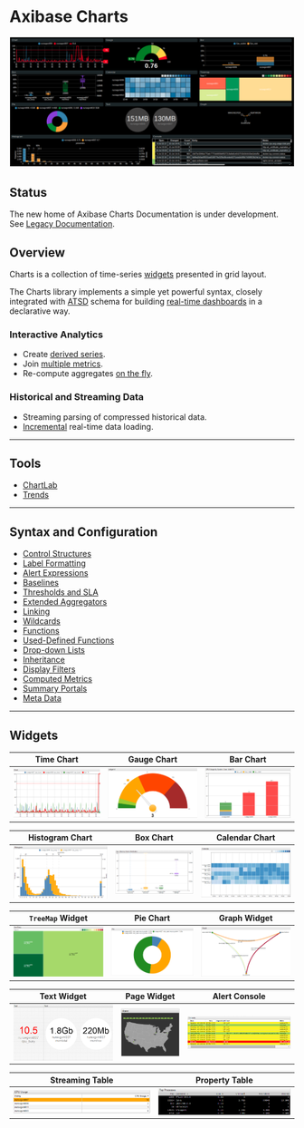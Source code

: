 # Axibase Charts

![](./images/charts-title-photo.png)

## Status

The new home of Axibase Charts Documentation is under development. See [Legacy Documentation](https://axibase.com/products/axibase-time-series-database/visualization/).

## Overview

Charts is a collection of time-series [widgets](./widgets/README.md) presented in grid layout.

The Charts library implements a simple yet powerful syntax, closely integrated with [ATSD](https://axibase.com/docs/atsd/) schema for building [real-time dashboards](https://apps.axibase.com/chartlab/2ef08f32) in a declarative way.

### Interactive Analytics

* Create [derived series](https://apps.axibase.com/chartlab/62e6c18f/3/).
* Join [multiple metrics](https://apps.axibase.com/chartlab/e0e0be77).
* Re-compute aggregates [on the fly](https://apps.axibase.com/chartlab/57b0a961/3/).

### Historical and Streaming Data

* Streaming parsing of compressed historical data.
* [Incremental](https://apps.axibase.com/chartlab/cc79ed62) real-time data loading.

---

## Tools

* [ChartLab](https://axibase.com/use-cases/tutorials/shared/chartlab.html)
* [Trends](https://axibase.com/use-cases/tutorials/shared/trends.html)

---

## Syntax and Configuration

* [Control Structures](./syntax/control-structure.md)
* [Label Formatting](./syntax/label-formatting.md)
* [Alert Expressions](./syntax/alert-expression.md)
* [Baselines](./configuration/baselines.md)
* [Thresholds and SLA](./syntax/thresholds.md)
* [Extended Aggregators](./syntax/extended-aggregators.md)
* [Linking](./syntax/linking.md)
* [Wildcards](./syntax/wildcards.md)
* [Functions](./syntax/functions.md)  
* [Used-Defined Functions](./syntax/udf.md)
* [Drop-down Lists](./configuration/drop-down-lists.md)
* [Inheritance](./configuration/inheritance.md)
* [Display Filters](./configuration/display-filters.png)
* [Computed Metrics](./configuration/computed-metrics.md)
* [Summary Portals](./configuration/summary-portals.md)
* [Meta Data](./configuration/meta-data.md)

---

## Widgets

Time Chart | Gauge Chart | Bar Chart
:--:|:--:|:--:
[![](./images/time-chart.png)](./widgets/time-chart/README.md) | ![](./images/gauge-chart.png) | ![](./images/bar-chart.png)

Histogram Chart | Box Chart | Calendar Chart
:--:|:--:|:--:
![](./images/histogram.png) | ![](./images/box-chart.png) | ![](./images/calendar-chart.png)

`TreeMap` Widget | Pie Chart | Graph Widget
:--:|:--:|:--:
![](./images/treemap-widget.png) | ![](./images/pie-chart.png) | ![](./images/graph.png)

Text Widget | Page Widget | Alert Console
:--:|:--:|:--:
![](./images/text-widget.png) | ![](./images/page-widget.png) | ![](./images/alert-console.png)

Streaming Table | Property Table
:--:|:--:
![](./images/streaming-table.png) | ![](./images/property-widget.png)